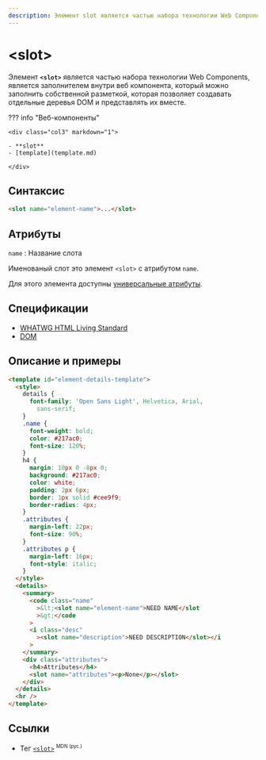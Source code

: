 ```yaml
---
description: Элемент slot является частью набора технологии Web Components, является заполнителем внутри веб компонента, который можно заполнить собственной разметкой, которая позволяет создавать отдельные деревья DOM и представлять их вместе
---
```


# &lt;slot&gt;

Элемент **`<slot>`** является частью набора технологии Web Components, является заполнителем внутри веб компонента, который можно заполнить собственной разметкой, которая позволяет создавать отдельные деревья DOM и представлять их вместе.

??? info "Веб-компоненты"

    <div class="col3" markdown="1">

    - **slot**
    - [template](template.md)

    </div>

## Синтаксис

```html
<slot name="element-name">...</slot>
```

## Атрибуты

`name`
: Название слота

Именованый слот это элемент `<slot>` с атрибутом `name`.

Для этого элемента доступны [универсальные атрибуты](uni-attr.md).

## Спецификации

- [WHATWG HTML Living Standard](https://html.spec.whatwg.org/multipage/scripting.html#the-slot-element)
- [DOM](https://dom.spec.whatwg.org/#shadow-tree-slots)

## Описание и примеры

```html
<template id="element-details-template">
  <style>
    details {
      font-family: 'Open Sans Light', Helvetica, Arial,
        sans-serif;
    }
    .name {
      font-weight: bold;
      color: #217ac0;
      font-size: 120%;
    }
    h4 {
      margin: 10px 0 -8px 0;
      background: #217ac0;
      color: white;
      padding: 2px 6px;
      border: 1px solid #cee9f9;
      border-radius: 4px;
    }
    .attributes {
      margin-left: 22px;
      font-size: 90%;
    }
    .attributes p {
      margin-left: 16px;
      font-style: italic;
    }
  </style>
  <details>
    <summary>
      <code class="name"
        >&lt;<slot name="element-name">NEED NAME</slot
        >&gt;</code
      >
      <i class="desc"
        ><slot name="description">NEED DESCRIPTION</slot></i
      >
    </summary>
    <div class="attributes">
      <h4>Attributes</h4>
      <slot name="attributes"><p>None</p></slot>
    </div>
  </details>
  <hr />
</template>
```

## Ссылки

- Тег [`<slot>`](https://developer.mozilla.org/ru/docs/Web/HTML/Element/slot) <sup><small>MDN (рус.)</small></sup>
